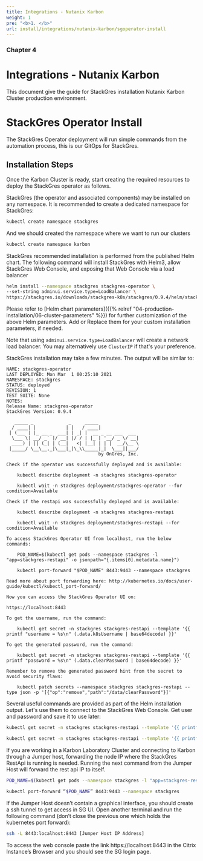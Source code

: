 ```yaml
---
title: Integrations - Nutanix Karbon
weight: 1
pre: "<b>1. </b>"
url: install/integrations/nutanix-karbon/sgoperator-install
---
```


### Chapter 4

# Integrations - Nutanix Karbon

This document give the guide for StackGres installation Nutanix Karbon Cluster production environment.

# StackGres Operator Install

The StackGres Operator deployment will run simple commands from the automation process, this is our GitOps for StackGres.

## Installation Steps

Once the Karbon Cluster is ready, start creating the required resources to deploy the StackGres operator as follows.

StackGres (the operator and associated components) may be installed on any namespace. It is recommended to create a dedicated namespace for StackGres:
```sh
kubectl create namespace stackgres
```

And we should created the namespace where we want to run our clusters

```sh
kubectl create namespace karbon
```

StackGres recommended installation is performed from the published Helm chart. The following command will install StackGres with Helm3, allow StackGres Web Console, and exposing that Web Console via a load balancer

```sh
helm install --namespace stackgres stackgres-operator \
--set-string adminui.service.type=LoadBalancer \
https://stackgres.io/downloads/stackgres-k8s/stackgres/0.9.4/helm/stackgres-operator.tgz
```

Please refer to [Helm chart parameters]({{% relref "04-production-installation/06-cluster-parameters" %}}) for further
customization of the above Helm parameters.
Add or Replace them for your custom installation parameters, if needed.

Note that using `adminui.service.type=LoadBalancer` will create a network load balancer. You may alternatively use `ClusterIP` if that's your preference.

StackGres installation may take a few minutes. The output will be similar to:

```plain
NAME: stackgres-operator
LAST DEPLOYED: Mon Mar  1 00:25:10 2021
NAMESPACE: stackgres
STATUS: deployed
REVISION: 1
TEST SUITE: None
NOTES:
Release Name: stackgres-operator
StackGres Version: 0.9.4

   _____ _             _     _____
  / ____| |           | |   / ____|
 | (___ | |_ __ _  ___| | _| |  __ _ __ ___  ___
  \___ \| __/ _` |/ __| |/ / | |_ | '__/ _ \/ __|
  ____) | || (_| | (__|   <| |__| | | |  __/\__ \
 |_____/ \__\__,_|\___|_|\_\\_____|_|  \___||___/
                                  by OnGres, Inc.

Check if the operator was successfully deployed and is available:

    kubectl describe deployment -n stackgres stackgres-operator

    kubectl wait -n stackgres deployment/stackgres-operator --for condition=Available

Check if the restapi was successfully deployed and is available:

    kubectl describe deployment -n stackgres stackgres-restapi

    kubectl wait -n stackgres deployment/stackgres-restapi --for condition=Available

To access StackGres Operator UI from localhost, run the below commands:

    POD_NAME=$(kubectl get pods --namespace stackgres -l "app=stackgres-restapi" -o jsonpath="{.items[0].metadata.name}")

    kubectl port-forward "$POD_NAME" 8443:9443 --namespace stackgres

Read more about port forwarding here: http://kubernetes.io/docs/user-guide/kubectl/kubectl_port-forward/

Now you can access the StackGres Operator UI on:

https://localhost:8443

To get the username, run the command:

    kubectl get secret -n stackgres stackgres-restapi --template '{{ printf "username = %s\n" (.data.k8sUsername | base64decode) }}'

To get the generated password, run the command:

    kubectl get secret -n stackgres stackgres-restapi --template '{{ printf "password = %s\n" (.data.clearPassword | base64decode) }}'

Remember to remove the generated password hint from the secret to avoid security flaws:

    kubectl patch secrets --namespace stackgres stackgres-restapi --type json -p '[{"op":"remove","path":"/data/clearPassword"}]'
```
Several useful commands are provided as part of the Helm installation output. Let's use them to connect to the StackGres Web Console.
Get user and password and save it to use later:

```sh
kubectl get secret -n stackgres stackgres-restapi --template '{{ printf "username = %s\n" (.data.k8sUsername | base64decode) }}'

kubectl get secret -n stackgres stackgres-restapi --template '{{ printf "password = %s\n" (.data.clearPassword | base64decode) }}'
```

If you are working in a Karbon Laboratory Cluster and connecting to Karbon through a Jumper host, forwarding the node IP where the StackGres RestApi is running is needed. Running the next command from the Jumper Host will forward the rest api IP to itself.

```sh
POD_NAME=$(kubectl get pods --namespace stackgres -l "app=stackgres-restapi" -o jsonpath="{.items[0].metadata.name}")

kubectl port-forward “$POD_NAME” 8443:9443 --namespace stackgres
```

If the Jumper Host doesn’t contain a graphical interface, you should create a ssh tunnel to get access in SG UI. Open another terminal and run the following command (don’t close the previous one which holds the kubernetes port forward):

```sh
ssh -L 8443:localhost:8443 [Jumper Host IP Address]
```

To access the web console paste the link https://localhost:8443 in the Citrix Instance’s Browser and you should see the SG login page.